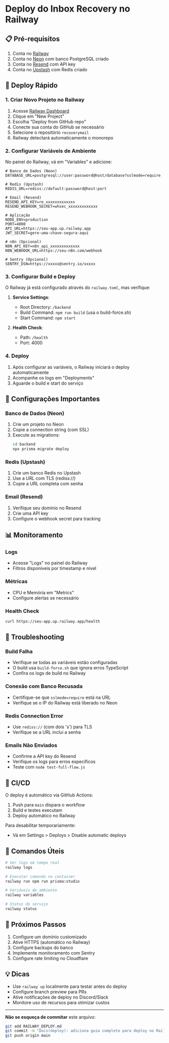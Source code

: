 # Deploy do Inbox Recovery no Railway

## 📋 Pré-requisitos

1. Conta no [Railway](https://railway.app)
2. Conta no [Neon](https://neon.tech) com banco PostgreSQL criado
3. Conta no [Resend](https://resend.com) com API key
4. Conta no [Upstash](https://upstash.com) com Redis criado

## 🚀 Deploy Rápido

### 1. Criar Novo Projeto no Railway

1. Acesse [Railway Dashboard](https://railway.app/dashboard)
2. Clique em "New Project"
3. Escolha "Deploy from GitHub repo"
4. Conecte sua conta do GitHub se necessário
5. Selecione o repositório `recoverymail`
6. Railway detectará automaticamente o monorepo

### 2. Configurar Variáveis de Ambiente

No painel do Railway, vá em "Variables" e adicione:

```env
# Banco de Dados (Neon)
DATABASE_URL=postgresql://user:password@host/database?sslmode=require

# Redis (Upstash)
REDIS_URL=rediss://default:password@host:port

# Email (Resend)
RESEND_API_KEY=re_xxxxxxxxxxxxx
RESEND_WEBHOOK_SECRET=whsec_xxxxxxxxxxxxx

# Aplicação
NODE_ENV=production
PORT=4000
API_URL=https://seu-app.up.railway.app
JWT_SECRET=gere-uma-chave-segura-aqui

# n8n (Opcional)
N8N_API_KEY=n8n_api_xxxxxxxxxxxxx
N8N_WEBHOOK_URL=https://seu-n8n.com/webhook

# Sentry (Opcional)
SENTRY_DSN=https://xxxxx@sentry.io/xxxxx
```

### 3. Configurar Build e Deploy

O Railway já está configurado através do `railway.toml`, mas verifique:

1. **Service Settings**:
   - Root Directory: `/backend`
   - Build Command: `npm run build` (usa o build-force.sh)
   - Start Command: `npm start`

2. **Health Check**:
   - Path: `/health`
   - Port: 4000

### 4. Deploy

1. Após configurar as variáveis, o Railway iniciará o deploy automaticamente
2. Acompanhe os logs em "Deployments"
3. Aguarde o build e start do serviço

## 🔧 Configurações Importantes

### Banco de Dados (Neon)

1. Crie um projeto no Neon
2. Copie a connection string (com SSL)
3. Execute as migrations:
   ```bash
   cd backend
   npx prisma migrate deploy
   ```

### Redis (Upstash)

1. Crie um banco Redis no Upstash
2. Use a URL com TLS (rediss://)
3. Copie a URL completa com senha

### Email (Resend)

1. Verifique seu domínio no Resend
2. Crie uma API key
3. Configure o webhook secret para tracking

## 📊 Monitoramento

### Logs
- Acesse "Logs" no painel do Railway
- Filtros disponíveis por timestamp e nível

### Métricas
- CPU e Memória em "Metrics"
- Configure alertas se necessário

### Health Check
```bash
curl https://seu-app.up.railway.app/health
```

## 🚨 Troubleshooting

### Build Falha
- Verifique se todas as variáveis estão configuradas
- O build usa `build-force.sh` que ignora erros TypeScript
- Confira os logs de build no Railway

### Conexão com Banco Recusada
- Certifique-se que `sslmode=require` está na URL
- Verifique se o IP do Railway está liberado no Neon

### Redis Connection Error
- Use `rediss://` (com dois 's') para TLS
- Verifique se a URL inclui a senha

### Emails Não Enviados
- Confirme a API key do Resend
- Verifique os logs para erros específicos
- Teste com `node test-full-flow.js`

## 🔄 CI/CD

O deploy é automático via GitHub Actions:

1. Push para `main` dispara o workflow
2. Build e testes executam
3. Deploy automático no Railway

Para desabilitar temporariamente:
- Vá em Settings > Deploys > Disable automatic deploys

## 📝 Comandos Úteis

```bash
# Ver logs em tempo real
railway logs

# Executar comando no container
railway run npm run prisma:studio

# Variáveis de ambiente
railway variables

# Status do serviço
railway status
```

## 🎯 Próximos Passos

1. Configure um domínio customizado
2. Ative HTTPS (automático no Railway)
3. Configure backups do banco
4. Implemente monitoramento com Sentry
5. Configure rate limiting no Cloudflare

## 💡 Dicas

- Use `railway up` localmente para testar antes do deploy
- Configure branch preview para PRs
- Ative notificações de deploy no Discord/Slack
- Monitore uso de recursos para otimizar custos

---

**Não se esqueça de commitar** este arquivo:
```bash
git add RAILWAY_DEPLOY.md
git commit -m "Docs(deploy): adiciona guia completo para deploy no Railway"
git push origin main
``` 